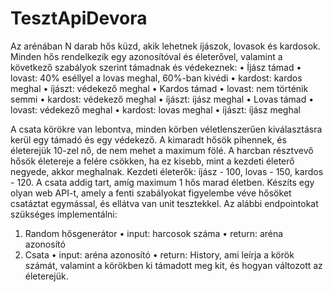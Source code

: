 # TesztApiDevora

Az arénában N darab hős küzd, akik lehetnek íjászok, lovasok és kardosok. Minden hős
rendelkezik egy azonosítóval és életerővel, valamint a következő szabályok szerint támadnak és
védekeznek:
• Íjász támad
• lovast: 40% eséllyel a lovas meghal, 60%-ban kivédi
• kardost: kardos meghal
• íjászt: védekező meghal
• Kardos támad
• lovast: nem történik semmi
• kardost: védekező meghal
• íjászt: íjász meghal
• Lovas támad
• lovast: védekező meghal
• kardost: lovas meghal
• íjászt: íjász meghal

A csata körökre van lebontva, minden körben véletlenszerűen kiválasztásra kerül egy támadó és
egy védekező. A kimaradt hősök pihennek, és életerejük 10-zel nő, de nem mehet a maximum
fölé.
A harcban résztvevő hősök életereje a felére csökken, ha ez kisebb, mint a kezdeti életerő
negyede, akkor meghalnak. Kezdeti életerők: íjász - 100, lovas - 150, kardos - 120.
A csata addig tart, amíg maximum 1 hős marad életben.
Készíts egy olyan web API-t, amely a fenti szabályokat figyelembe véve hősöket csatáztat
egymással, és ellátva van unit tesztekkel. Az alábbi endpointokat szükséges implementálni:
1. Random hősgenerátor
• input: harcosok száma
• return: aréna azonosító
1. Csata
• input: aréna azonosító
• return: History, ami leírja a körök számát, valamint a körökben ki támadott meg kit,
és hogyan változott az életerejük.
